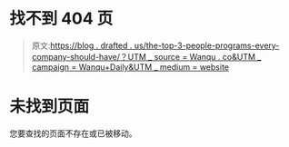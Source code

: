 # 找不到 404 页

> 原文:[https://blog . drafted . us/the-top-3-people-programs-every-company-should-have/？UTM _ source = Wanqu . co&UTM _ campaign = Wanqu+Daily&UTM _ medium = website](https://blog.drafted.us/the-top-3-people-programs-every-company-should-have/?utm_source=wanqu.co&utm_campaign=Wanqu+Daily&utm_medium=website)

# 未找到页面

您要查找的页面不存在或已被移动。